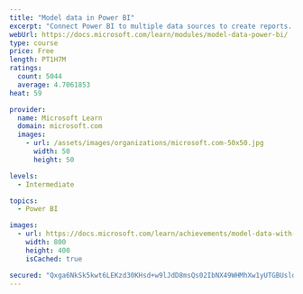 ```yaml
---
title: "Model data in Power BI"
excerpt: "Connect Power BI to multiple data sources to create reports. Define the relationship between your data sources."
webUrl: https://docs.microsoft.com/learn/modules/model-data-power-bi/
type: course
price: Free
length: PT1H7M
ratings:
  count: 5044
  average: 4.7061853
heat: 59

provider:
  name: Microsoft Learn
  domain: microsoft.com
  images:
    - url: /assets/images/organizations/microsoft.com-50x50.jpg
      width: 50
      height: 50

levels:
  - Intermediate

topics:
  - Power BI

images:
  - url: https://docs.microsoft.com/learn/achievements/model-data-with-power-bi-desktop-social.png
    width: 800
    height: 400
    isCached: true

secured: "Qxga6NkSk5kwt6LEKzd30KHsd+w9lJdD8msQs02IbNX49WHMhXw1yUTGBUsldHMDIcAvuSegw9QDvAYF/9fITLNJsaftx3kE0ULKSvtxiYhVRczLfSM8lsoyhPE0ZmebbzlDdyWP01aFflctaa7dfbsfphmvYzNHlgA7GE/yiVsdyL+QxPFjx3J7S/Nm/B7PvBdFtEz5XGWK7i48N7/cPR9DmObDNRigKouxpWF2VrxqoR361faIrFh1YuWy2foUVF+TPcqHA4VrsJ8WOvOdxHB0uqXi6uGyGoysp+IAo0smlrLCDLi2vPylYdht8XVAh62YfUA+H3DkEdwSsgCRG88yuKLya7wvGOZj4FhI8hZ2HJbm5fIgvdMT6wVlLjWk6fDjsbJjcGqIPBg75uu7A7oTyHlLPZQoBL41C3FzuiE=;eqGp8kNolBJXsO9HNXtH/g=="
---
```


